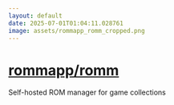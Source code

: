 ```yaml
---
layout: default
date: 2025-07-01T01:04:11.028761
image: assets/rommapp_romm_cropped.png
---
```


# [rommapp/romm](https://github.com/rommapp/romm)

Self-hosted ROM manager for game collections
